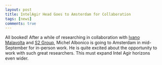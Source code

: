 ```yaml
---
layout: post
title: IntelAgir Head Goes to Amsterdam for Collaboration
tags: [news]
comments: true
---
```


<!--![Patricia best reviewer award](/files/posts/patricia-best-reviewer-award-icsa-2021.jpg){: .mx-auto.d-block :}-->

All booked! After a while of researching in collaboration with [Ivano Malavolta](http://www.ivanomalavolta.com/) and [S2 Group](https://s2group.cs.vu.nl/), Michel Albonico is going to Amsterdam in mid-September for in-person work. He is quite excited about the opportunity to work with such great researchers. This must expand  Intel Agir horizons even wider.



